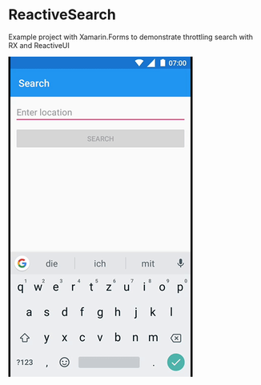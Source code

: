 # ReactiveSearch
Example project with Xamarin.Forms to demonstrate throttling search with RX and ReactiveUI

![screenshot](https://raw.githubusercontent.com/crehmann/ReactiveSearch/master/assets/livesearch.gif)
